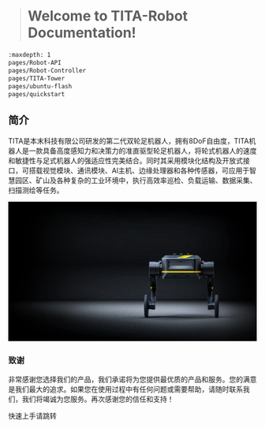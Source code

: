 > # Welcome to TITA-Robot Documentation!

```{toctree}
:maxdepth: 1
pages/Robot-API
pages/Robot-Controller
pages/TITA-Tower
pages/ubuntu-flash
pages/quickstart
```

## 简介

TITA是本末科技有限公司研发的第二代双轮足机器人，拥有8DoF自由度，TITA机器人是一款具备高度感知力和决策力的准直驱型轮足机器人，将轮式机器人的速度和敏捷性与足式机器人的强适应性完美结合。同时其采用模块化结构及开放式接口，可搭载视觉模块、通讯模块、Al主机、边缘处理器和各种传感器，可应用于智慧园区、矿山及各种复杂的工业环境中，执行高效率巡检、负载运输、数据采集、扫描测绘等任务。

![tita](./_static/tita6.jpg)

### 致谢
非常感谢您选择我们的产品，我们承诺将为您提供最优质的产品和服务。您的满意是我们最大的追求。如果您在使用过程中有任何问题或需要帮助，请随时联系我们，我们将竭诚为您服务。再次感谢您的信任和支持！

快速上手请跳转[]()

